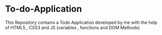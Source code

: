 # To-do-Application
This Repository contains a Todo Application developed by me with the help of HTML5 , CSS3 and JS (variables , functions and DOM Methods)
